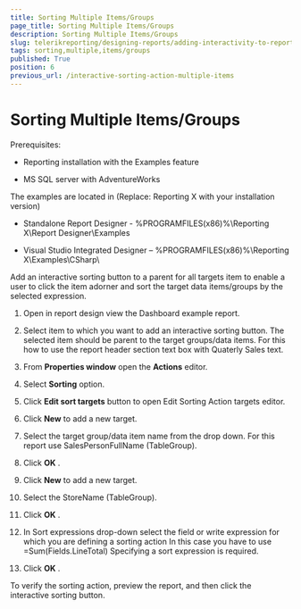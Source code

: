 ```yaml
---
title: Sorting Multiple Items/Groups
page_title: Sorting Multiple Items/Groups 
description: Sorting Multiple Items/Groups
slug: telerikreporting/designing-reports/adding-interactivity-to-reports/actions/sorting-action/sorting-multiple-items-groups
tags: sorting,multiple,items/groups
published: True
position: 6
previous_url: /interactive-sorting-action-multiple-items
---
```


# Sorting Multiple Items/Groups


Prerequisites:       

* Reporting installation with the Examples feature          			

* MS SQL server with AdventureWorks         			

The examples are located in (Replace: Reporting X with your installation version)       

* Standalone Report Designer - %PROGRAMFILES(x86)%\Reporting X\Report Designer\Examples         			

* Visual Studio Integrated Designer – %PROGRAMFILES(x86)%\Reporting X\Examples\CSharp\         			


Add an interactive sorting button to a parent for all targets item to enable a user to click the item adorner and sort the target data items/groups by the selected expression.          	

1. Open in report design view the Dashboard example report.         		

1. Select item to which you want to add an interactive sorting button. The selected item should be parent to the target groups/data items. For this how to use the report header section text box with Quaterly Sales text.         		

1. From __Properties window__  open the __Actions__  editor.         		

1. Select __Sorting__  option.         		

1. Click __Edit sort targets__  button to open Edit Sorting Action targets editor.         		

1. Click __New__  to add a new target.         		

1. Select the target group/data item name from the drop down. For this report use SalesPersonFullName (TableGroup).         		

1. Click __OK__ .         		

1. Click __New__  to add a new target.         		

1. Select the StoreName (TableGroup).         		

1. Click __OK__ .         		

1. In Sort expressions drop-down select the field or write expression for which you are defining a sorting action In this case you have to use =Sum(Fields.LineTotal) Specifying a sort expression is required.

1. Click __OK__ .         		

To verify the sorting action, preview the report, and then click the interactive sorting button.          	
